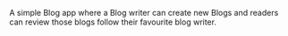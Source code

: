 A simple Blog app where a Blog writer can create new Blogs and readers can review those blogs follow their favourite blog writer.